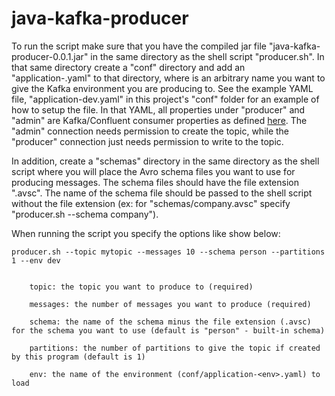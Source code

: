 # java-kafka-producer
To run the script make sure that you have the compiled jar file "java-kafka-producer-0.0.1.jar" in the same directory as
the shell script "producer.sh". In that same directory create a "conf" directory and add an "application-<env>.yaml" to
that directory, where <env> is an arbitrary name you want to give the Kafka environment you are producing to. See
the example YAML file, "application-dev.yaml" in this project's "conf" folder for an example of how to setup the file.
In that YAML, all properties under "producer" and "admin" are Kafka/Confluent consumer properties as defined
[here](https://docs.confluent.io/platform/current/installation/configuration/producer-configs.html). The "admin" 
connection needs permission to create the topic, while the "producer" connection just needs permission to write to the
topic.

In addition, create a "schemas" directory in the same directory as the shell script where you will place the Avro schema
files you want to use for producing messages. The schema files should have the file extension ".avsc". The name of the
schema file should be passed to the shell script without the file extension (ex: for "schemas/company.avsc" specify 
"producer.sh --schema company").

When running the script you specify the options like show below:

```
producer.sh --topic mytopic --messages 10 --schema person --partitions 1 --env dev


    topic: the topic you want to produce to (required)
  
    messages: the number of messages you want to produce (required)
  
    schema: the name of the schema minus the file extension (.avsc) for the schema you want to use (default is "person" - built-in schema)
  
    partitions: the number of partitions to give the topic if created by this program (default is 1)
  
    env: the name of the environment (conf/application-<env>.yaml) to load
```